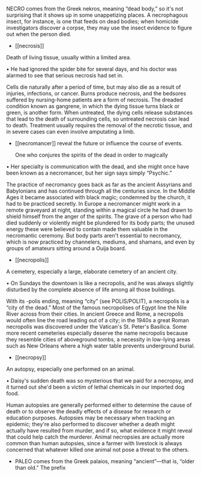 NECRO comes from the Greek nekros, meaning “dead body,” so it's not surprising that it shows up in
some  unappetizing  places.  A  necrophagous  insect,  for  instance,  is  one  that  feeds  on  dead  bodies;
when homicide investigators discover a corpse, they may use the insect evidence to figure out when
the person died.

- [[necrosis]] 

 Death of living tissue, usually within a limited area. 

•  He  had  ignored  the  spider  bite  for  several  days,  and  his  doctor  was  alarmed  to  see  that  serious
necrosis had set in. 

Cells die naturally after a period of time, but may also die as a result of injuries, infections, or cancer.
Burns produce necrosis, and the bedsores suffered by nursing-home patients are a form of necrosis.
The dreaded condition known as gangrene, in which the dying tissue turns black or green, is another
form. When untreated, the dying cells release substances that lead to the death of surrounding cells, so
untreated  necrosis  can  lead  to  death.  Treatment  usually  requires  the  removal  of  the  necrotic  tissue,
and in severe cases can even involve amputating a limb.

- [[necromancer]] 
reveal the future or influence the course of events. 

  One  who  conjures  the  spirits  of  the  dead  in  order  to  magically

•  Her  specialty  is  communication  with  the  dead,  and  she  might  once  have  been  known  as  a
necromancer, but her sign says simply “Psychic.” 

The  practice  of  necromancy  goes  back  as  far  as  the  ancient  Assyrians  and  Babylonians  and  has
continued through all the centuries since. In the Middle Ages it became associated with black magic;
condemned by the church, it had to be practiced secretly. In Europe a necromancer might work in a
remote graveyard at night, standing within a magical circle he had drawn to shield himself from the
anger of the spirits. The grave of a person who had died suddenly or violently might be plundered for
its  body  parts;  the  unused  energy  these  were  believed  to  contain  made  them  valuable  in  the
necromantic  ceremony.  But  body  parts  aren't  essential  to  necromancy,  which  is  now  practiced  by
channelers, mediums, and shamans, and even by groups of amateurs sitting around a Ouija board.

- [[necropolis]] 

 A cemetery, especially a large, elaborate cemetery of an ancient city. 

•  On  Sundays  the  downtown  is  like  a  necropolis,  and  he  was  always  slightly  disturbed  by  the
complete absence of life among all those buildings. 

With its -polis ending, meaning “city” (see POLIS/POLIT), a necropolis is a “city of the dead.” Most
of the famous necropolises of Egypt line the Nile River across from their cities. In ancient Greece and
Rome,  a  necropolis  would  often  line  the  road  leading  out  of  a  city;  in  the  1940s  a  great  Roman
necropolis  was  discovered  under  the  Vatican's  St.  Peter's  Basilica.  Some  more  recent  cemeteries
especially  deserve  the  name  necropolis  because  they  resemble  cities  of  aboveground  tombs,  a
necessity  in  low-lying  areas  such  as  New  Orleans  where  a  high  water  table  prevents  underground
burial.

- [[necropsy]] 

 An autopsy, especially one performed on an animal. 

• Daisy's sudden death was so mysterious that we paid for a necropsy, and it turned out she'd been a
victim of lethal chemicals in our imported dog food. 

Human  autopsies  are  generally  performed  either  to  determine  the  cause  of  death  or  to  observe  the
deadly  effects  of  a  disease  for  research  or  education  purposes.  Autopsies  may  be  necessary  when
tracking an epidemic; they're also performed to discover whether a death might actually have resulted
from  murder,  and  if  so,  what  evidence  it  might  reveal  that  could  help  catch  the  murderer.  Animal
necropsies are actually more common than human autopsies, since a farmer with livestock is always
concerned that whatever killed one animal not pose a threat to the others.

- PALEO  comes  from  the  Greek  palaios,  meaning  “ancient”—that  is,  “older  than  old.”  The  prefix
